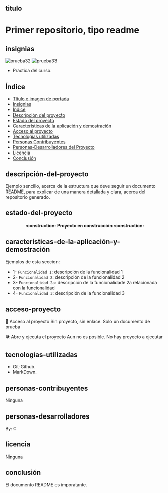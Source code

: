 ## titulo 

<h1>Primer repositorio, tipo readme</h1>

## insignias
![prueba32](https://img.shields.io/badge/prueba1-hola-yellow)
![prueba33](https://img.shields.io/badge/En_progreso-70%25-blue)

- Practica del curso.
  
## Índice
* [Título e imagen de portada](#titulo)
* [Insignias](#insignias)
* [Índice](#índice)
* [Descripción del proyecto](#descripción-del-proyecto)
* [Estado del proyecto](#estado-del-proyecto)
* [Características de la aplicación y demostración](#características-de-la-aplicación-y-demostración)
* [Acceso al proyecto](#acceso-proyecto)
* [Tecnologías utilizadas](#tecnologías-utilizadas)
* [Personas Contribuyentes](#personas-contribuyentes)
* [Personas-Desarrolladores del Proyecto](#personas-desarrolladores)
* [Licencia](#licencia)
* [Conclusión](#conclusión)

## descripción-del-proyecto
Ejemplo sencillo, acerca de la estructura que deve seguir un documento README, para explicar de una manera detallada y clara, acerca del repositorio generado.

## estado-del-proyecto
<h4 align="center">
:construction: Proyecto en construcción :construction:
</h4>

## características-de-la-aplicación-y-demostración
Ejemplos de esta seccion: 
- 1- `Funcionalidad 1`: descripción de la funcionalidad 1
- 2- `Funcionalidad 2`: descripción de la funcionalidad 2
- 3- `Funcionalidad 2a`: descripción de la funcionalidade 2a relacionada con la funcionalidad
- 4- `Funcionalidad 3`: descripción de la funcionalidad 3

## acceso-proyecto
📁 Acceso al proyecto
Sin proyecto, sin enlace. Solo un documento de prueba

🛠️ Abre y ejecuta el proyecto
Aun no es posible. No hay proyecto a ejecutar

## tecnologías-utilizadas
- Git-Github.
- MarkDown.
  
## personas-contribuyentes

Ninguna 

## personas-desarrolladores
By: C

## licencia

Ninguna

## conclusión
El documento README es imporatante.
